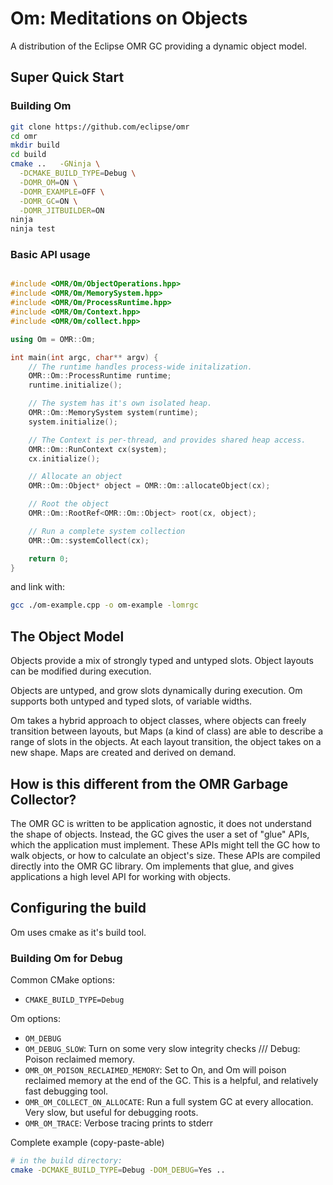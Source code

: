 # Om: Meditations on Objects

A distribution of the Eclipse OMR GC providing a dynamic object model.

## Super Quick Start

### Building Om

```sh
git clone https://github.com/eclipse/omr
cd omr
mkdir build
cd build
cmake ..   -GNinja \
  -DCMAKE_BUILD_TYPE=Debug \
  -DOMR_OM=ON \
  -DOMR_EXAMPLE=OFF \
  -DOMR_GC=ON \
  -DOMR_JITBUILDER=ON
ninja
ninja test
```

### Basic API usage

```c++

#include <OMR/Om/ObjectOperations.hpp>
#include <OMR/Om/MemorySystem.hpp>
#include <OMR/Om/ProcessRuntime.hpp>
#include <OMR/Om/Context.hpp>
#include <OMR/Om/collect.hpp>

using Om = OMR::Om;

int main(int argc, char** argv) {
	// The runtime handles process-wide initalization.
	OMR::Om::ProcessRuntime runtime;
	runtime.initialize();

	// The system has it's own isolated heap.
	OMR::Om::MemorySystem system(runtime);
	system.initialize();

	// The Context is per-thread, and provides shared heap access.
	OMR::Om::RunContext cx(system);
	cx.initialize();

	// Allocate an object
	OMR::Om::Object* object = OMR::Om::allocateObject(cx);

	// Root the object
	OMR::Om::RootRef<OMR::Om::Object> root(cx, object);

	// Run a complete system collection
	OMR::Om::systemCollect(cx);

	return 0;
}
```

and link with:

```sh
gcc ./om-example.cpp -o om-example -lomrgc
```

## The Object Model

Objects provide a mix of strongly typed and untyped slots. Object layouts can
be modified during execution.

Objects are untyped, and grow slots dynamically during execution. Om supports
both untyped and typed slots, of variable widths.

Om takes a hybrid approach to object classes, where objects can freely
transition between layouts, but Maps (a kind of class) are able to describe a
range of slots in the objects. At each layout transition, the object takes on
a new shape. Maps are created and derived on demand.

## How is this different from the OMR Garbage Collector?

The OMR GC is written to be application agnostic, it does not understand the
shape of objects. Instead, the GC gives the user a set of "glue" APIs, which
the application must implement. These APIs might tell the GC how to walk
objects, or how to calculate an object's size. These APIs are compiled
directly into the OMR GC library. Om implements that glue, and gives
applications a high level API for working with objects.

## Configuring the build

Om uses cmake as it's build tool.

### Building Om for Debug

Common CMake options:
* `CMAKE_BUILD_TYPE=Debug`

Om options:
* `OM_DEBUG`
* `OM_DEBUG_SLOW`: Turn on some very slow integrity checks
/// Debug: Poison reclaimed memory.
* `OMR_OM_POISON_RECLAIMED_MEMORY`: Set to On, and Om will poison reclaimed
  memory at the end of the GC. This is a helpful, and relatively fast debugging
  tool.
* `OMR_OM_COLLECT_ON_ALLOCATE`: Run a full system GC at every allocation. Very
  slow, but useful for debugging roots.
* `OMR_OM_TRACE`: Verbose tracing prints to stderr

Complete example (copy-paste-able)

```sh
# in the build directory:
cmake -DCMAKE_BUILD_TYPE=Debug -DOM_DEBUG=Yes ..
```
